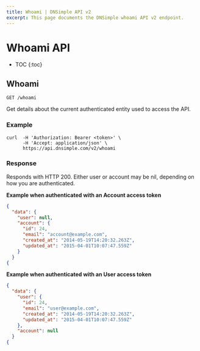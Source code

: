 ```yaml
---
title: Whoami | DNSimple API v2
excerpt: This page documents the DNSimple whoami API v2 endpoint.
---
```


# Whoami API

* TOC
{:toc}


## Whoami

    GET /whoami

Get details about the current authenticated entity used to access the API.

### Example

    curl  -H 'Authorization: Bearer <token>' \
          -H 'Accept: application/json' \
          https://api.dnsimple.com/v2/whoami

### Response

Responds with HTTP 200. Either user or account may be nil, depending on how you are authenticated.

**Example when authenticated with an Account access token**

~~~json
{
  "data": {
    "user": null,
    "account": {
      "id": 24,
      "email": "account@example.com",
      "created_at": "2014-05-19T14:20:32.263Z",
      "updated_at": "2015-04-01T10:07:47.559Z"
    }
  }
{
~~~

**Example when authenticated with an User access token**

~~~json
{
  "data": {
    "user": {
      "id": 24,
      "email": "user@example.com",
      "created_at": "2014-05-19T14:20:32.263Z",
      "updated_at": "2015-04-01T10:07:47.559Z"
    },
    "account": null
  }
{
~~~

